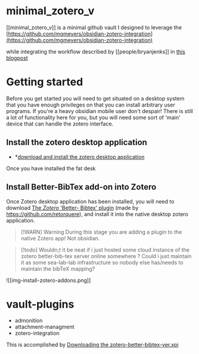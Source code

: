 # minimal_zotero_v
[[minimal_zotero_v]] is a minimal github vault I designed to leverage the [https://github.com/mgmeyers/obsidian-zotero-integration](https://github.com/mgmeyers/obsidian-zotero-integration) 

while integrating the workflow described by [[people/bryanjenks]] in [this blogpost](https://www.bryanjenks.dev/blog/obsidian-zotero-integration-plugin-streamline-your-research-paper-workflow-)

# Getting started
Before you get started you will need to get situated on a desktop system that you have enough privileges on that you can install arbitrary user programs. If you're a heavy obsidian mobile user don't despair! There is still a lot of functionality here for you, but you will need some sort of 'main' device that can handle the zotero interface.
##  Install the zotero desktop application

* *[download and install the zotero desktop application](https://www.zotero.org/download/)

Once you have installed the fat desk
## Install Better-BibTex add-on into Zotero
Once Zotero desktop application  has been installed, you will need to download [The *Zotero* 'Better- Bibtex' plugin](https://github.com/retorquere/zotero-better-bibtex/releases) (made by https://github.com/retorquere), and install it into the native desktop zotero application. 

> [!WARN] Warning
> During this stage you are adding a plugin to the native Zotero app! Not obsidian.

> [!todo]
>  Wouldn;t it be neat if i just hosted some cloud instance of the zotero better-bib-tex server online somewhere ? Could i just maintain it as some sea-lab-lab infrastructure so nobody else has/needs to maintain the bibTeX mapping?


![[img-install-zotero-addons.png]]




# vault-plugins
* admonition
* attachment-managment
* zotero-integration



This is accomplished by [Downloading the zotero-better-bibtex-ver.xpi]([zotero-better-bibtex-6.7.114.xpi](https://github.com/retorquere/zotero-better-bibtex/releases/download/v6.7.114/zotero-better-bibtex-6.7.114.xpi))

